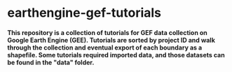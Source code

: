# earthengine-gef-tutorials

#### This repository is a collection of tutorials for GEF data collection on Google Earth Engine (GEE). Tutorials are sorted by project ID and walk through the collection and eventual export of each boundary as a shapefile. Some tutorials required imported data, and those datasets can be found in the "data" folder.
